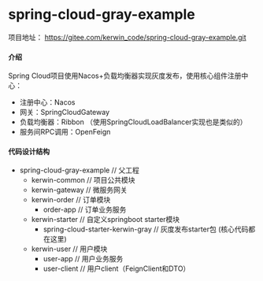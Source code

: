 # spring-cloud-gray-example
项目地址：
https://gitee.com/kerwin_code/spring-cloud-gray-example.git

#### 介绍
Spring Cloud项目使用Nacos+负载均衡器实现灰度发布，使用核心组件注册中心：
- 注册中心：Nacos
- 网关：SpringCloudGateway
- 负载均衡器：Ribbon （使用SpringCloudLoadBalancer实现也是类似的）
- 服务间RPC调用：OpenFeign

#### 代码设计结构
- spring-cloud-gray-example  // 父工程
    - kerwin-common // 项目公共模块
    - kerwin-gateway // 微服务网关
    - kerwin-order // 订单模块
        - order-app // 订单业务服务
    - kerwin-starter // 自定义springboot starter模块
        - spring-cloud-starter-kerwin-gray // 灰度发布starter包 (核心代码都在这里)
    - kerwin-user // 用户模块
        - user-app // 用户业务服务
        - user-client // 用户client（FeignClient和DTO）